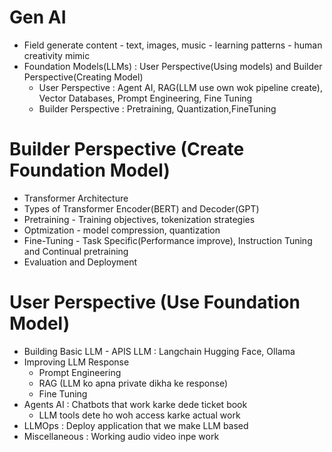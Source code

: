 # Gen AI
- Field generate content - text, images, music - learning patterns - human creativity mimic
- Foundation Models(LLMs) : User Perspective(Using models) and Builder Perspective(Creating Model)
    - User Perspective : Agent AI, RAG(LLM use own wok pipeline create), Vector Databases, Prompt Engineering, Fine Tuning
    - Builder Perspective : Pretraining, Quantization,FineTuning

# Builder Perspective (Create Foundation Model)
- Transformer Architecture
- Types of Transformer Encoder(BERT) and Decoder(GPT)
- Pretraining - Training objectives, tokenization strategies
- Optmization - model compression, quantization
- Fine-Tuning - Task Specific(Performance improve), Instruction Tuning and Continual pretraining
- Evaluation and Deployment

# User Perspective (Use Foundation Model)
- Building Basic LLM - APIS LLM : Langchain Hugging Face, Ollama
- Improving LLM Response
    - Prompt Engineering
    - RAG (LLM ko apna private dikha ke response)
    - Fine Tuning
- Agents AI : Chatbots that work karke dede ticket book
    - LLM tools dete ho woh access karke actual work
- LLMOps : Deploy application that we make LLM based
- Miscellaneous : Working audio video inpe work
